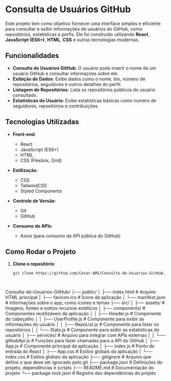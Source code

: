 # Consulta de Usuários GitHub

Este projeto tem como objetivo fornecer uma interface simples e eficiente para consultar e exibir informações de usuários do GitHub, como repositórios, estatísticas e perfis. Ele foi construído utilizando **React**, **JavaScript (ES6+)**, **HTML**, **CSS** e outras tecnologias modernas.

## Funcionalidades

- **Consulta de Usuários GitHub**: O usuário pode inserir o nome de um usuário GitHub e consultar informações sobre ele.
- **Exibição de Dados**: Exibe dados como o nome, bio, número de repositórios, seguidores e outros detalhes do perfil.
- **Listagem de Repositórios**: Lista os repositórios públicos do usuário consultado.
- **Estatísticas do Usuário**: Exibe estatísticas básicas como número de seguidores, repositórios e contribuições.

## Tecnologias Utilizadas

- **Front-end**: 
  - React
  - JavaScript (ES6+)
  - HTML
  - CSS (Flexbox, Grid)
  
- **Estilização**: 
  - CSS
  - TailwindCSS
  - Styled Components
  
- **Controle de Versão**: 
  - Git
  - GitHub
  
- **Consumo de APIs**: 
  - Axios (para consumo da API pública do GitHub)

## Como Rodar o Projeto

1. **Clone o repositório**:

   ```bash
   git clone https://github.com/Cesar-AMS/Consulta-de-Usuarios-GitHub.git




Consulta-de-Usuarios-GitHub/
├── public/
│   ├── index.html          # Arquivo HTML principal
│   ├── favicon.ico         # Ícone da aplicação
│   └── manifest.json       # Informações sobre o app, como ícones e temas
├── src/
│   ├── assets/             # Imagens, fontes e outros recursos estáticos
│   ├── components/         # Componentes reutilizáveis da aplicação
│   │   ├── Header.js       # Componente do cabeçalho
│   │   ├── UserProfile.js  # Componente para exibir as informações do usuário
│   │   ├── RepoList.js     # Componente para listar os repositórios
│   │   └── Stats.js        # Componente para exibir as estatísticas do usuário
│   ├── services/           # Arquivo para integrar com APIs externas
│   │   └── githubApi.js    # Funções para fazer chamadas para a API do GitHub
│   ├── App.js              # Componente principal da aplicação
│   ├── index.js            # Ponto de entrada do React
│   ├── App.css             # Estilos globais da aplicação
│   └── index.css           # Estilos globais da aplicação
├── .gitignore              # Arquivo que define o que deve ser ignorado pelo git
├── package.json            # Definições do projeto, dependências e scripts
├── README.md               # Documentação do projeto
└── package-lock.json       # Registro das dependências do projeto
